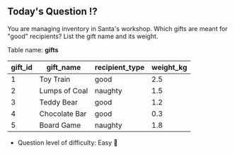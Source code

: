 ## Today's Question ⁉️

You are managing inventory in Santa's workshop. Which gifts are meant for "good" recipients? List the gift name and its weight.

Table name: **gifts**

| gift_id | gift_name      | recipient_type | weight_kg |
|---------|-----------------|-----------------|------------|
| 1       | Toy Train       | good            | 2.5        |
| 2       | Lumps of Coal   | naughty         | 1.5        |
| 3       | Teddy Bear      | good            | 1.2        |
| 4       | Chocolate Bar   | good            | 0.3        |
| 5       | Board Game      | naughty         | 1.8        |


- Question level of difficulty: Easy 🎅
